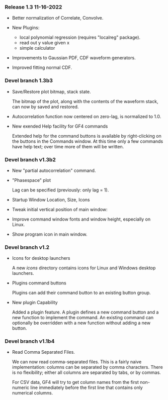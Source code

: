 ### Release 1.3   11-16-2022
- Better normalization of Correlate, Convolve.

- New Plugins:
    - local polynomial regression (requires "localreg" package).
    - read out y value given x
    - simple calculator

- Improvements to Gaussian PDF, CDF waveform generators.

- Improved fitting normal CDF.

### Devel branch 1.3b3
- Save/Restore plot bitmap, stack state.

    The bitmap of the plot, along with the contents of the waveform stack,
can now by saved and restored.

- Autocorrelation function now centered on zero-lag, is normalized
to 1.0.

- New exended Help facility for GF4 commands

    Extended help for the command buttons is available by right-clicking on the buttons in the Commands window.  At this time only a few commands have help text; over time more of them will be written.

### Devel branch v1.3b2
- New "partial autocorrelation" command.

- "Phasespace" plot

    Lag can be specified (previously: only lag = 1). 

- Startup Window Location, Size, Icons

- Tweak initial vertical position of main window: 

- Improve command window fonts and window height, especially on Linux.

- Show program icon in main window.

### Devel branch v1.2
- Icons for desktop launchers

    A new _icons_ directory contains icons for Linux and Windows desktop launchers.

- Plugins command buttons

    Plugins can add their command button to an existing button group.

- New plugin Capability

    Added a plugin feature. A plugin defines a new command button and a new
    function to implement the command.  An existing command can optionally be
    overridden with a new function without adding a new button.

### Devel branch v1.1b4
- Read Comma Separated Files.

    We can now read comma-separated files.  This is a fairly naive implementation:
    columns can be separated by comma characters.  There is no flexibility; either
    all columns are separated by tabs, or by commas.

    For CSV data, GF4 will try to get column names from the first non-numeric line
    immediately before the first line that contains only numerical columns.

